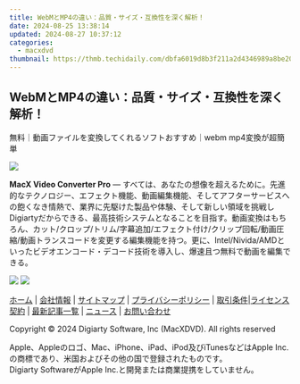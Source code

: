 ```yaml
---
title: WebMとMP4の違い：品質・サイズ・互換性を深く解析！
date: 2024-08-25 13:38:14
updated: 2024-08-27 10:37:12
categories:
  - macxdvd
thumbnail: https://thmb.techidaily.com/dbfa6019d8b3f211a2d4346989a8be20fa1fb2520363f53adb487ff9f78fd127.jpg
---
```


## WebMとMP4の違い：品質・サイズ・互換性を深く解析！

無料｜動画ファイルを変換してくれるソフトおすすめ｜webm mp4変換が超簡単

![](https://www.macxdvd.com/blog/img/webm-vs-mp4-0411.jpg)

**MacX Video Converter Pro** ― すべては、あなたの想像を超えるために。先進的なテクノロジー、エフェクト機能、動画編集機能、そしてアフターサービスへの飽くなき情熱で、業界に先駆けた製品や体験、そして新しい領域を挑戦しDigiartyだからできる、最高技術システムとなることを目指す。動画変換はもちろん、カット/クロップ/トリム/字幕追加/エフェクト付け/クリップ回転/動画圧縮/動画トランスコードを変更する編集機能を持つ。更に、Intel/Nivida/AMDといったビデオエンコード・デコード技術を導入し、爆速且つ無料で動画を編集できる。

[![](https://www.macxdvd.com/blog/new-fourteen/winx.png)](https://tools.techidaily.com/macxdvd/products/) [![](https://www.macxdvd.com/blog/new-fourteen/mac.png)](https://tools.techidaily.com/macxdvd/products/) 



[ホーム](https://tools.techidaily.com/macxdvd/products/) | [会社情報](https://tools.techidaily.com/macxdvd/products/) | [サイトマップ](https://tools.techidaily.com/macxdvd/products/) | [プライバシーポリシー](https://tools.techidaily.com/macxdvd/products/) | [取引条件](https://tools.techidaily.com/macxdvd/products/)|[ライセンス契約](https://tools.techidaily.com/macxdvd/products/) | [最新記事一覧](https://tools.techidaily.com/macxdvd/products/) | [ニュース](https://tools.techidaily.com/macxdvd/products/) | [お問い合わせ](https://tools.techidaily.com/macxdvd/products/)

Copyright © 2024 Digiarty Software, Inc (MacXDVD). All rights reserved

Apple、Appleのロゴ、Mac、iPhone、iPad、iPod及びiTunesなどはApple Inc.の商標であり、米国およびその他の国で登録されたものです。  
Digiarty SoftwareがApple Inc.と開発または商業提携をしていません。

<ins class="adsbygoogle"
     style="display:block"
     data-ad-format="autorelaxed"
     data-ad-client="ca-pub-7571918770474297"
     data-ad-slot="1223367746"></ins>



<ins class="adsbygoogle"
     style="display:block"
     data-ad-client="ca-pub-7571918770474297"
     data-ad-slot="8358498916"
     data-ad-format="auto"
     data-full-width-responsive="true"></ins>
